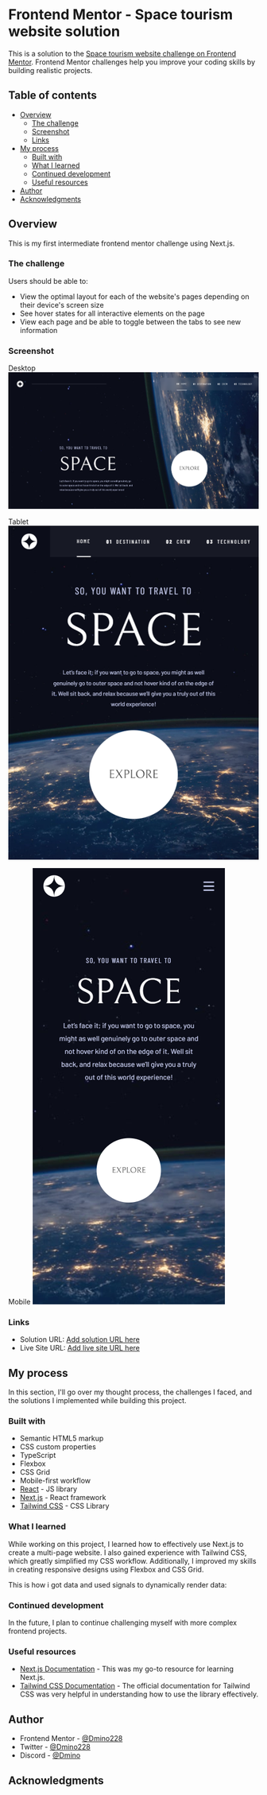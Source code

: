 # Frontend Mentor - Space tourism website solution

This is a solution to the [Space tourism website challenge on Frontend Mentor](https://www.frontendmentor.io/challenges/space-tourism-multipage-website-gRWj1URZ3). Frontend Mentor challenges help you improve your coding skills by building realistic projects.

## Table of contents

- [Overview](#overview)
  - [The challenge](#the-challenge)
  - [Screenshot](#screenshot)
  - [Links](#links)
- [My process](#my-process)
  - [Built with](#built-with)
  - [What I learned](#what-i-learned)
  - [Continued development](#continued-development)
  - [Useful resources](#useful-resources)
- [Author](#author)
- [Acknowledgments](#acknowledgments)

## Overview

This is my first intermediate frontend mentor challenge using Next.js.

### The challenge

Users should be able to:

- View the optimal layout for each of the website's pages depending on their device's screen size
- See hover states for all interactive elements on the page
- View each page and be able to toggle between the tabs to see new information

### Screenshot

Desktop
![](./screencapture-localhost-3000-2024-08-26-16_20_56.png)

Tablet
![](./screencapture-localhost-3000-2024-08-26-16_21_21.png)

Mobile
![](./screencapture-localhost-3000-2024-08-26-16_21_36.png)

### Links

- Solution URL: [Add solution URL here](https://your-solution-url.com)
- Live Site URL: [Add live site URL here](https://your-live-site-url.com)

## My process

In this section, I'll go over my thought process, the challenges I faced, and the solutions I implemented while building this project.

### Built with

- Semantic HTML5 markup
- CSS custom properties
- TypeScript
- Flexbox
- CSS Grid
- Mobile-first workflow
- [React](https://reactjs.org/) - JS library
- [Next.js](https://nextjs.org/) - React framework
- [Tailwind CSS](https://tailwindcss.com) - CSS Library

### What I learned

While working on this project, I learned how to effectively use Next.js to create a multi-page website. I also gained experience with Tailwind CSS, which greatly simplified my CSS workflow. Additionally, I improved my skills in creating responsive designs using Flexbox and CSS Grid.

This is how i got data and used signals to dynamically render data:

### Continued development

In the future, I plan to continue challenging myself with more complex frontend projects.

### Useful resources

- [Next.js Documentation](https://tailwindcss.com/docs/installation) - This was my go-to resource for learning Next.js.
- [Tailwind CSS Documentation](https://tailwindcss.com/docs/installation) - The official documentation for Tailwind CSS was very helpful in understanding how to use the library effectively.

## Author

- Frontend Mentor - [@Dmino228](https://www.frontendmentor.io/profile/Dmino228)
- Twitter - [@Dmino228](https://x.com/Dmino228)
- Discord - [@Dmino](https://discord.com/users/450691197522935818)

## Acknowledgments
